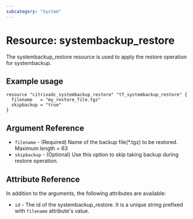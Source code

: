 ```yaml
---
subcategory: "System"
---
```


# Resource: systembackup_restore

The systembackup_restore resource is used to apply the restore operation for systembackup.


## Example usage

```hcl
resource "citrixadc_systembackup_restore" "tf_systembackup_restore" {
  filename   = "my_restore_file.tgz"
  skipbackup = "true"
}
```


## Argument Reference

* `filename` - (Required) Name of the backup file(*.tgz) to be restored. Maximum length =  63
* `skipbackup` - (Optional) Use this option to skip taking backup during restore operation.


## Attribute Reference

In addition to the arguments, the following attributes are available:

* `id` - The id of the systembackup_restore. It is a unique string prefixed with `filename` attribute's value.

